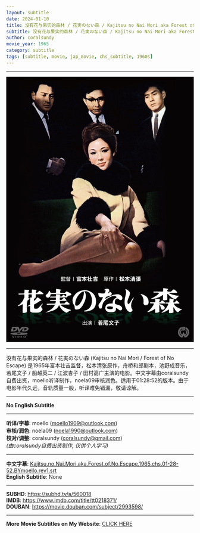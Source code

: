 ```yaml
---
layout: subtitle
date: 2024-01-10
title: 没有花与果实的森林 / 花実のない森 / Kajitsu no Nai Mori aka Forest of No Escape 1965 Subtitle (Chinese)
subtitle: 没有花与果实的森林 / 花実のない森 / Kajitsu no Nai Mori aka Forest of No Escape 1965 Subtitle (Chinese)
author: coralsundy
movie_year: 1965
category: subtitle
tags: [subtitle, movie, jap_movie, chs_subtitle, 1960s]
---
```


------

<img src="../assets/tt0218371.jpg" alt="tt0218371_cover_art" />

------

没有花与果实的森林 / 花実のない森 (Kajitsu no Nai Mori / Forest of No Escape) 是1965年富本壮吉监督，松本清张原作，舟桥和郎剧本，池野成音乐，若尾文子 / 船越英二 / 江波杏子 / 田村高广主演的电影。中文字幕由coralsundy自费出资，moello听译制作，noela09审核润色。适用于01:28:52的版本。由于电影年代久远，音轨质量一般，听译难免错漏，敬请谅解。

------

**No English Subtitle**

------

**听译/字幕**: moello (moello1909@outlook.com)<br>
**审核/润色**: noela09 (noela1990@outlook.com)<br>
**校对/调整**: coralsundy (coralsundy@gmail.com)<br>
*(由coralsundy自费出资制作, 仅供个人学习)*

------

**中文字幕**: [Kajitsu.no.Nai.Mori.aka.Forest.of.No.Escape.1965.chs.01-28-52.BYmoello.rev1.srt](../subtitles/Kajitsu.no.Nai.Mori.aka.Forest.of.No.Escape.1965.chs.01-28-52.BYmoello.rev1.srt)<br>
**English Subtitle**: None

------

**SUBHD**: <https://subhd.tv/a/560018><br>
**IMDB**: <https://www.imdb.com/title/tt0218371/><br>
**DOUBAN**: <https://movie.douban.com/subject/2993598/>

------

**More Movie Subtitles on My Website**: <a href='{% post_url 2021-01-10-subtitles-summary-list %}'>CLICK HERE</a>


